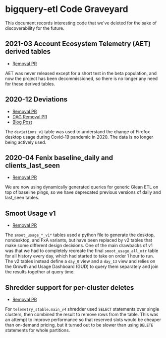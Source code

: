 # bigquery-etl Code Graveyard

This document records interesting code that we've deleted for the sake of discoverability for the future.

## 2021-03 Account Ecosystem Telemetry (AET) derived tables

- [Removal PR](https://github.com/mozilla/bigquery-etl/pull/1894)

AET was never released except for a short test in the beta population,
and now the project has been decommissioned, so there is no longer
any need for these derived tables.

## 2020-12 Deviations

- [Removal PR](https://github.com/mozilla/bigquery-etl/pull/2005)
- [DAG Removal PR](https://github.com/mozilla/bigquery-etl/pull/1637)
- [Blog Post](https://blog.mozilla.org/data/2020/03/30/opening-data-to-understand-social-distancing/)

The `deviations_v1` table was used to understand the change of Firefox
desktop usage during Covid-19 pandemic in 2020. The data is no longer being
actively used.

## 2020-04 Fenix baseline_daily and clients_last_seen

- [Removal PR](https://github.com/mozilla/bigquery-etl/pull/925)

We are now using dynamically generated queries for generic Glean
ETL on top of baseline pings, so we have deprecated previous versions
of daily and last_seen tables.

## Smoot Usage v1

- [Removal PR](https://github.com/mozilla/bigquery-etl/pull/460)

The `smoot_usage_*_v1*` tables used a python file to generate the desktop,
nondesktop, and FxA variants, but have been replaced by v2 tables that make
some different design decisions. One of the main drawbacks of v1 was that
we had to completely recreate the final `smoot_usage_all_mtr` table for all
history every day, which had started to take on order 1 hour to run. The
v2 tables instead define a `day_0` view and a `day_13` view and relies on
the Growth and Usage Dashboard (GUD) to query them separately and join the
results together at query time.

## Shredder support for per-cluster deletes

- [Removal PR](https://github.com/mozilla/bigquery-etl/pull/733)

For `telemetry_stable.main_v4` shredder used `SELECT` statements over single
clusters, then combined the result to remove rows from the table. This was an
attempt to improve performance so that reserved slots would be cheaper than
on-demand pricing, but it turned out to be slower than using `DELETE`
statements for whole partitions.

